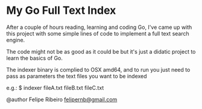 My Go Full Text Index
====================

After a couple of hours reading, learning and coding Go, I've came up with this project
with some simple lines of code to implement a full text search engine.

The code might not be as good as it could be but it's just a didatic project to learn the basics of Go.

The indexer binary is complied to OSX amd64, and to run you just need to pass as parameters the text files you want to be indexed

e.g.: $ indexer fileA.txt fileB.txt fileC.txt


@author Felipe Ribeiro <felipernb@gmail.com>

